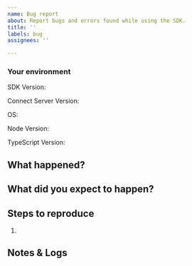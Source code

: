 ```yaml
---
name: Bug report
about: Report bugs and errors found while using the SDK.
title: ''
labels: bug
assignees: ''

---
```


### Your environment

<!-- Version of the SDK when the error occurred -->
SDK Version:

<!-- What version of the Connect server are you running?
You can get this information from the Integrations section in 1Password
https://start.1password.com/integrations/active
-->
Connect Server Version:

<!-- What OS was the SDK running on? -->
OS:

<!-- What version of Node and TypeScript were you running when the error occurred? -->
Node Version:

TypeScript Version:

## What happened?
<!-- Describe the bug or error -->

## What did you expect to happen?
<!-- Describe what should have happened -->

## Steps to reproduce
1. <!-- Describe Steps to reproduce the issue -->


## Notes & Logs
<!-- Paste any logs here that may help with debugging.
Remember to remove any sensitive information before sharing! -->
